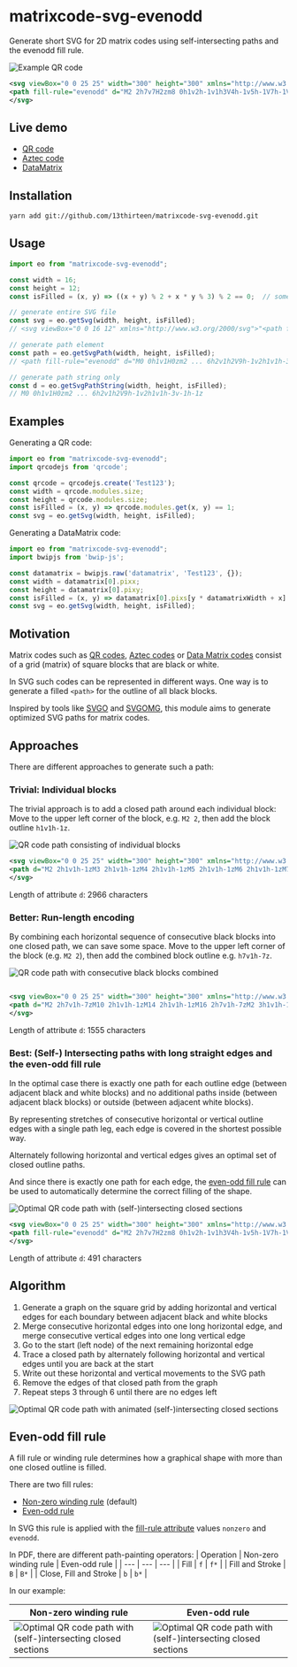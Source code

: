 # matrixcode-svg-evenodd
Generate short SVG for 2D matrix codes using self-intersecting paths and the evenodd fill rule.

![Example QR code](./img/1.svg)

```svg
<svg viewBox="0 0 25 25" width="300" height="300" xmlns="http://www.w3.org/2000/svg">
<path fill-rule="evenodd" d="M2 2h7v7H2zm8 0h1v2h-1v1h3V4h-1v5h-1V7h-1V6h3v1h2v5h-1V5h1V2h-1v1h-4zm6 0h7v7h-7zM3 3h5v5H3zm14 0h5v5h-5zM4 4h3v3H4zm14 0h3v3h-3zm-8 4h3v2h-3zm-3 2h2v1H7zm9 0h1v2h-1v1h-2v2h-1v4h1v3h-2v1h-1v-4h1v-5h1v-2h-1v1h-2v-2h6zm2 0h1v1h1v-1h1v2h1v1h-1v1h-3zm4 0h1v1h-1zM2 11h4v1h1v2h2v1H8v-3h1v1H6v1H4v1h1v-2H4v-1H2zm8 3h1v2h-1zm5 0h2v1h1v2h1v-1h2v4h2v1h-2v1h1v1h-2v-2h-2v2h1v-5h-1v1h-2v-4h-1zm7 0h1v1h-3v2h3v1h-3v1h2zM2 16h7v7H2zm1 1h5v5H3zm7 0h7v3h-1v1h1v2h-1v-1h-1v1h-2v-2h-1v-1h3v-2h-5zm-6 1h3v3H4z"></path>
</svg>
```

## Live demo

* [QR code](https://13thirteen.github.io/matrixcode-svg-evenodd/demo/demo_qrcode.html)
* [Aztec code](https://13thirteen.github.io/matrixcode-svg-evenodd/demo/demo_aztec.html)
* [DataMatrix](https://13thirteen.github.io/matrixcode-svg-evenodd/demo/demo_datamatrix.html)

## Installation
```sh
yarn add git://github.com/13thirteen/matrixcode-svg-evenodd.git
```

## Usage
```javascript
import eo from "matrixcode-svg-evenodd";

const width = 16;
const height = 12;
const isFilled = (x, y) => ((x + y) % 2 + x * y % 3) % 2 == 0;  // some pattern

// generate entire SVG file
const svg = eo.getSvg(width, height, isFilled);
// <svg viewBox="0 0 16 12" xmlns="http://www.w3.org/2000/svg">"<path fill-rule="evenodd" d="M0 0h1v1H0zm2 ... 6h2v1h2V9h-1v2h1v1h-3v-1h-1z"></path>"></svg>

// generate path element
const path = eo.getSvgPath(width, height, isFilled);
// <path fill-rule="evenodd" d="M0 0h1v1H0zm2 ... 6h2v1h2V9h-1v2h1v1h-3v-1h-1z"></path> 

// generate path string only
const d = eo.getSvgPathString(width, height, isFilled);
// M0 0h1v1H0zm2 ... 6h2v1h2V9h-1v2h1v1h-3v-1h-1z
```

## Examples

Generating a QR code:
```javascript
import eo from "matrixcode-svg-evenodd";
import qrcodejs from 'qrcode';

const qrcode = qrcodejs.create('Test123');
const width = qrcode.modules.size;
const height = qrcode.modules.size;
const isFilled = (x, y) => qrcode.modules.get(x, y) == 1;
const svg = eo.getSvg(width, height, isFilled);
```

Generating a DataMatrix code:
```javascript
import eo from "matrixcode-svg-evenodd";
import bwipjs from 'bwip-js';

const datamatrix = bwipjs.raw('datamatrix', 'Test123', {});
const width = datamatrix[0].pixx;
const height = datamatrix[0].pixy;
const isFilled = (x, y) => datamatrix[0].pixs[y * datamatrixWidth + x] == 1;
const svg = eo.getSvg(width, height, isFilled);
```

## Motivation
Matrix codes such as [QR codes](https://en.wikipedia.org/wiki/QR_code), [Aztec codes](https://en.wikipedia.org/wiki/Aztec_Code) or [Data Matrix codes](https://en.wikipedia.org/wiki/Data_Matrix) consist of a grid (matrix) of square blocks that are black or white.

In SVG such codes can be represented in different ways. One way is to generate a filled `<path>` for the outline of all black blocks.

Inspired by tools like [SVGO](https://github.com/svg/svgo) and [SVGOMG](https://github.com/jakearchibald/svgomg), this module aims to generate optimized SVG paths for matrix codes.

## Approaches
There are different approaches to generate such a path:

### Trivial: Individual blocks
The trivial approach is to add a closed path around each individual block: Move to the upper left corner of the block, e.g. `M2 2`, then add the block outline `h1v1h-1z`.

![QR code path consisting of individual blocks](./img/2.svg)
```svg
<svg viewBox="0 0 25 25" width="300" height="300" xmlns="http://www.w3.org/2000/svg">
<path d="M2 2h1v1h-1zM3 2h1v1h-1zM4 2h1v1h-1zM5 2h1v1h-1zM6 2h1v1h-1zM7 2h1v1h-1zM8 2h1v1h-1zM10 2h1v1h-1zM14 2h1v1h-1zM16 2h1v1h-1zM17 2h1v1h-1zM18 2h1v1h-1zM19 2h1v1h-1zM20 2h1v1h-1zM21 2h1v1h-1zM22 2h1v1h-1zM2 3h1v1h-1zM8 3h1v1h-1zM11 3h1v1h-1zM12 3h1v1h-1zM13 3h1v1h-1zM14 3h1v1h-1zM16 3h1v1h-1zM22 3h1v1h-1zM2 4h1v1h-1zM4 4h1v1h-1zM5 4h1v1h-1zM6 4h1v1h-1zM8 4h1v1h-1zM10 4h1v1h-1zM11 4h1v1h-1zM13 4h1v1h-1zM14 4h1v1h-1zM16 4h1v1h-1zM18 4h1v1h-1zM19 4h1v1h-1zM20 4h1v1h-1zM22 4h1v1h-1zM2 5h1v1h-1zM4 5h1v1h-1zM5 5h1v1h-1zM6 5h1v1h-1zM8 5h1v1h-1zM12 5h1v1h-1zM13 5h1v1h-1zM16 5h1v1h-1zM18 5h1v1h-1zM19 5h1v1h-1zM20 5h1v1h-1zM22 5h1v1h-1zM2 6h1v1h-1zM4 6h1v1h-1zM5 6h1v1h-1zM6 6h1v1h-1zM8 6h1v1h-1zM10 6h1v1h-1zM11 6h1v1h-1zM13 6h1v1h-1zM16 6h1v1h-1zM18 6h1v1h-1zM19 6h1v1h-1zM20 6h1v1h-1zM22 6h1v1h-1zM2 7h1v1h-1zM8 7h1v1h-1zM11 7h1v1h-1zM14 7h1v1h-1zM16 7h1v1h-1zM22 7h1v1h-1zM2 8h1v1h-1zM3 8h1v1h-1zM4 8h1v1h-1zM5 8h1v1h-1zM6 8h1v1h-1zM7 8h1v1h-1zM8 8h1v1h-1zM10 8h1v1h-1zM12 8h1v1h-1zM14 8h1v1h-1zM16 8h1v1h-1zM17 8h1v1h-1zM18 8h1v1h-1zM19 8h1v1h-1zM20 8h1v1h-1zM21 8h1v1h-1zM22 8h1v1h-1zM10 9h1v1h-1zM11 9h1v1h-1zM12 9h1v1h-1zM14 9h1v1h-1zM7 10h1v1h-1zM8 10h1v1h-1zM14 10h1v1h-1zM16 10h1v1h-1zM18 10h1v1h-1zM20 10h1v1h-1zM22 10h1v1h-1zM2 11h1v1h-1zM3 11h1v1h-1zM4 11h1v1h-1zM5 11h1v1h-1zM10 11h1v1h-1zM11 11h1v1h-1zM12 11h1v1h-1zM13 11h1v1h-1zM15 11h1v1h-1zM16 11h1v1h-1zM18 11h1v1h-1zM19 11h1v1h-1zM20 11h1v1h-1zM4 12h1v1h-1zM5 12h1v1h-1zM6 12h1v1h-1zM8 12h1v1h-1zM10 12h1v1h-1zM11 12h1v1h-1zM13 12h1v1h-1zM14 12h1v1h-1zM15 12h1v1h-1zM18 12h1v1h-1zM19 12h1v1h-1zM20 12h1v1h-1zM21 12h1v1h-1zM5 13h1v1h-1zM7 13h1v1h-1zM13 13h1v1h-1zM18 13h1v1h-1zM19 13h1v1h-1zM20 13h1v1h-1zM4 14h1v1h-1zM8 14h1v1h-1zM10 14h1v1h-1zM12 14h1v1h-1zM13 14h1v1h-1zM15 14h1v1h-1zM16 14h1v1h-1zM22 14h1v1h-1zM10 15h1v1h-1zM12 15h1v1h-1zM16 15h1v1h-1zM17 15h1v1h-1zM20 15h1v1h-1zM21 15h1v1h-1zM2 16h1v1h-1zM3 16h1v1h-1zM4 16h1v1h-1zM5 16h1v1h-1zM6 16h1v1h-1zM7 16h1v1h-1zM8 16h1v1h-1zM12 16h1v1h-1zM16 16h1v1h-1zM17 16h1v1h-1zM19 16h1v1h-1zM21 16h1v1h-1zM2 17h1v1h-1zM8 17h1v1h-1zM10 17h1v1h-1zM11 17h1v1h-1zM13 17h1v1h-1zM14 17h1v1h-1zM15 17h1v1h-1zM17 17h1v1h-1zM18 17h1v1h-1zM19 17h1v1h-1zM20 17h1v1h-1zM22 17h1v1h-1zM2 18h1v1h-1zM4 18h1v1h-1zM5 18h1v1h-1zM6 18h1v1h-1zM8 18h1v1h-1zM12 18h1v1h-1zM15 18h1v1h-1zM17 18h1v1h-1zM19 18h1v1h-1zM21 18h1v1h-1zM2 19h1v1h-1zM4 19h1v1h-1zM5 19h1v1h-1zM6 19h1v1h-1zM8 19h1v1h-1zM11 19h1v1h-1zM12 19h1v1h-1zM13 19h1v1h-1zM15 19h1v1h-1zM16 19h1v1h-1zM19 19h1v1h-1zM20 19h1v1h-1zM2 20h1v1h-1zM4 20h1v1h-1zM5 20h1v1h-1zM6 20h1v1h-1zM8 20h1v1h-1zM11 20h1v1h-1zM14 20h1v1h-1zM15 20h1v1h-1zM19 20h1v1h-1zM20 20h1v1h-1zM21 20h1v1h-1zM22 20h1v1h-1zM2 21h1v1h-1zM8 21h1v1h-1zM11 21h1v1h-1zM12 21h1v1h-1zM14 21h1v1h-1zM15 21h1v1h-1zM16 21h1v1h-1zM18 21h1v1h-1zM20 21h1v1h-1zM2 22h1v1h-1zM3 22h1v1h-1zM4 22h1v1h-1zM5 22h1v1h-1zM6 22h1v1h-1zM7 22h1v1h-1zM8 22h1v1h-1zM11 22h1v1h-1zM13 22h1v1h-1zM14 22h1v1h-1zM16 22h1v1h-1zM18 22h1v1h-1zM20 22h1v1h-1zM21 22h1v1h-1z"></path>
</svg>
```
Length of attribute `d`: 2966 characters

### Better: Run-length encoding
By combining each horizontal sequence of consecutive black blocks into one closed path, we can save some space.
Move to the upper left corner of the block (e.g. `M2 2`), then add the combined block outline e.g. `h7v1h-7z`.

![QR code path with consecutive black blocks combined](./img/3.svg)

```svg

<svg viewBox="0 0 25 25" width="300" height="300" xmlns="http://www.w3.org/2000/svg">
<path d="M2 2h7v1h-7zM10 2h1v1h-1zM14 2h1v1h-1zM16 2h7v1h-7zM2 3h1v1h-1zM8 3h1v1h-1zM11 3h4v1h-4zM16 3h1v1h-1zM22 3h1v1h-1zM2 4h1v1h-1zM4 4h3v1h-3zM8 4h1v1h-1zM10 4h2v1h-2zM13 4h2v1h-2zM16 4h1v1h-1zM18 4h3v1h-3zM22 4h1v1h-1zM2 5h1v1h-1zM4 5h3v1h-3zM8 5h1v1h-1zM12 5h2v1h-2zM16 5h1v1h-1zM18 5h3v1h-3zM22 5h1v1h-1zM2 6h1v1h-1zM4 6h3v1h-3zM8 6h1v1h-1zM10 6h2v1h-2zM13 6h1v1h-1zM16 6h1v1h-1zM18 6h3v1h-3zM22 6h1v1h-1zM2 7h1v1h-1zM8 7h1v1h-1zM11 7h1v1h-1zM14 7h1v1h-1zM16 7h1v1h-1zM22 7h1v1h-1zM2 8h7v1h-7zM10 8h1v1h-1zM12 8h1v1h-1zM14 8h1v1h-1zM16 8h7v1h-7zM10 9h3v1h-3zM14 9h1v1h-1zM7 10h2v1h-2zM14 10h1v1h-1zM16 10h1v1h-1zM18 10h1v1h-1zM20 10h1v1h-1zM22 10h1v1h-1zM2 11h4v1h-4zM10 11h4v1h-4zM15 11h2v1h-2zM18 11h3v1h-3zM4 12h3v1h-3zM8 12h1v1h-1zM10 12h2v1h-2zM13 12h3v1h-3zM18 12h4v1h-4zM5 13h1v1h-1zM7 13h1v1h-1zM13 13h1v1h-1zM18 13h3v1h-3zM4 14h1v1h-1zM8 14h1v1h-1zM10 14h1v1h-1zM12 14h2v1h-2zM15 14h2v1h-2zM22 14h1v1h-1zM10 15h1v1h-1zM12 15h1v1h-1zM16 15h2v1h-2zM20 15h2v1h-2zM2 16h7v1h-7zM12 16h1v1h-1zM16 16h2v1h-2zM19 16h1v1h-1zM21 16h1v1h-1zM2 17h1v1h-1zM8 17h1v1h-1zM10 17h2v1h-2zM13 17h3v1h-3zM17 17h4v1h-4zM22 17h1v1h-1zM2 18h1v1h-1zM4 18h3v1h-3zM8 18h1v1h-1zM12 18h1v1h-1zM15 18h1v1h-1zM17 18h1v1h-1zM19 18h1v1h-1zM21 18h1v1h-1zM2 19h1v1h-1zM4 19h3v1h-3zM8 19h1v1h-1zM11 19h3v1h-3zM15 19h2v1h-2zM19 19h2v1h-2zM2 20h1v1h-1zM4 20h3v1h-3zM8 20h1v1h-1zM11 20h1v1h-1zM14 20h2v1h-2zM19 20h4v1h-4zM2 21h1v1h-1zM8 21h1v1h-1zM11 21h2v1h-2zM14 21h3v1h-3zM18 21h1v1h-1zM20 21h1v1h-1zM2 22h7v1h-7zM11 22h1v1h-1zM13 22h2v1h-2zM16 22h1v1h-1zM18 22h1v1h-1zM20 22h2v1h-2z"></path>
</svg>
```
Length of attribute `d`: 1555 characters

### Best: (Self-) Intersecting paths with long straight edges and the even-odd fill rule
In the optimal case there is exactly one path for each outline edge (between adjacent black and white blocks) and no additional paths inside (between adjacent black blocks) or outside (between adjacent white blocks).

By representing stretches of consecutive horizontal or vertical outline edges with a single path leg, each edge is covered in the shortest possible way.

Alternately following horizontal and vertical edges gives an optimal set of closed outline paths.

And since there is exactly one path for each edge, the [even-odd fill rule](https://en.wikipedia.org/wiki/Even%E2%80%93odd_rule) can be used to automatically determine the correct filling of the shape.

![Optimal QR code path with (self-)intersecting closed sections](./img/4.svg)

```svg
<svg viewBox="0 0 25 25" width="300" height="300" xmlns="http://www.w3.org/2000/svg">
<path fill-rule="evenodd" d="M2 2h7v7H2zm8 0h1v2h-1v1h3V4h-1v5h-1V7h-1V6h3v1h2v5h-1V5h1V2h-1v1h-4zm6 0h7v7h-7zM3 3h5v5H3zm14 0h5v5h-5zM4 4h3v3H4zm14 0h3v3h-3zm-8 4h3v2h-3zm-3 2h2v1H7zm9 0h1v2h-1v1h-2v2h-1v4h1v3h-2v1h-1v-4h1v-5h1v-2h-1v1h-2v-2h6zm2 0h1v1h1v-1h1v2h1v1h-1v1h-3zm4 0h1v1h-1zM2 11h4v1h1v2h2v1H8v-3h1v1H6v1H4v1h1v-2H4v-1H2zm8 3h1v2h-1zm5 0h2v1h1v2h1v-1h2v4h2v1h-2v1h1v1h-2v-2h-2v2h1v-5h-1v1h-2v-4h-1zm7 0h1v1h-3v2h3v1h-3v1h2zM2 16h7v7H2zm1 1h5v5H3zm7 0h7v3h-1v1h1v2h-1v-1h-1v1h-2v-2h-1v-1h3v-2h-5zm-6 1h3v3H4z"></path>
</svg>
```
Length of attribute `d`: 491 characters

## Algorithm

1. Generate a graph on the square grid by adding horizontal and vertical edges for each boundary between adjacent black and white blocks
2. Merge consecutive horizontal edges into one long horizontal edge, and merge consecutive vertical edges into one long vertical edge
3. Go to the start (left node) of the next remaining horizontal edge
4. Trace a closed path by alternately following horizontal and vertical edges until you are back at the start
5. Write out these horizontal and vertical movements to the SVG path
6. Remove the edges of that closed path from the graph
7. Repeat steps 3 through 6 until there are no edges left

![Optimal QR code path with animated (self-)intersecting closed sections](./img/5.svg)

## Even-odd fill rule
A fill rule or winding rule determines how a graphical shape with more than one closed outline is filled.

There are two fill rules:
* [Non-zero winding rule](https://en.wikipedia.org/wiki/Nonzero-rule) (default)
* [Even-odd rule](https://en.wikipedia.org/wiki/Even%E2%80%93odd_rule)

In SVG this rule is applied with the [fill-rule attribute](https://developer.mozilla.org/en-US/docs/Web/SVG/Attribute/fill-rule) values `nonzero` and `evenodd`.

In PDF, there are different path-painting operators:
| Operation | Non-zero winding rule | Even-odd rule |
| --- | --- | --- |
| Fill | `f` | `f*` |
| Fill and Stroke | `B` | `B*` |
| Close, Fill and Stroke | `b` | `b*` |

In our example:

| Non-zero winding rule | Even-odd rule |
| --- | --- |
| ![Optimal QR code path with (self-)intersecting closed sections](./img/6.svg) | ![Optimal QR code path with (self-)intersecting closed sections](./img/4.svg) |
